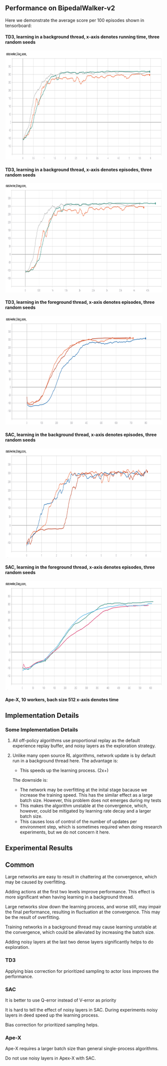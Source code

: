 ## Performance on BipedalWalker-v2

Here we demonstrate the average score per 100 episodes shown in tensorboard:

#### TD3, learning in a background thread, x-axis denotes running time, three random seeds

<p align="center">
<img src="/results/td3/back_time.png" alt="average score in tensorboard" height="350">
</p>

#### TD3, learning in a background thread, x-axis denotes episodes, three random seeds

<p align="center">
<img src="/results/td3/back_episode.png" alt="average score in tensorboard" height="350">
</p>

#### TD3, learning in the foreground thread, x-axis denotes episodes, three random seeds

<p align="center">
<img src="/results/td3/fore_episode.png" alt="average score in tensorboard" height="350">
</p>

#### SAC, learning in the background thread, x-axis denotes episodes, three random seeds

<p align="center">
<img src="/results/sac/back_time.png" alt="average score in tensorboard" height="350">
</p>

#### SAC, learning in the foreground thread, x-axis denotes episodes, three random seeds

<p align="center">
<img src="/results/sac/fore_episode.png" alt="average score in tensorboard" height="350">
</p>

#### Ape-X, 10 workers, bach size 512 x-axis denotes time
## Implementation Details

### Some Implementation Details

1. All off-policy algorithms use proportional replay as the default experience replay buffer, and noisy layers as the exploration strategy.

2. Unlike many open source RL algorithms, network update is by default run in a background thread here. 
    The advantage is:

    - This speeds up the learning process. (2x+)

    The downside is:

    - The network may be overfitting at the inital stage bacause we increase the training speed. This has the similar effect as a large batch size. However, this problem does not emerges during my tests
    - This makes the algorithm unstable at the convergence, which, however, could be mitigated by learning rate decay and a larger batch size.
    - This causes loss of control of the number of updates per environment step, which is sometimes required when doing research experiments, but we do not concern it here. 

## Experimental Results

## Common

Large networks are easy to result in chattering at the convergence, which may be caused by overfitting.

Adding actions at the first two levels improve performance. This effect is more significant when having learning in a background thread.

Large networks slow down the learning process, and worse still, may impair the final performance, resulting in fluctuation at the convergence. This may be the result of overfitting.

Training networks in a background thread may cause learning unstable at the convergence, which could be alleviated by increasing the batch size.

Adding noisy layers at the last two dense layers significantly helps to do exploration.

### TD3

Applying bias correction for prioritized sampling to actor loss improves the performance.

### SAC

It is better to use Q-error instead of V-error as priority

It is hard to tell the effect of noisy layers in SAC. During experiments noisy layers in deed speed up the learning process. 

Bias correction for prioritized sampling helps.

### Ape-X

Ape-X requires a larger batch size than general single-process algorithms.

Do not use noisy layers in Apex-X with SAC.